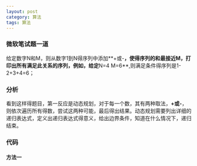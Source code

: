 ```yaml
---
layout: post
category: 算法 
tags: 算法
---
```


### 微软笔试题一道

给定数字N和M，则从数字1到N得序列中添加**+或-**，使得序列的和最接近M，打印出所有满足此关系的序列，例如，给定**N=4 M=6**,则满足条件得序列是1-2+3+4=6；

### 分析

看到这样得题目，第一反应是动态规划，对于每一个数，其有两种取法，**+或-**，则依次遍历所有得数，尝试这两种可能，最后得出结果。动态规划需要列出详细的递归表达式，定义出递归表达式得意义，给出边界条件，知道在什么情况下，递归结束。

### 代码

#### 方法一
